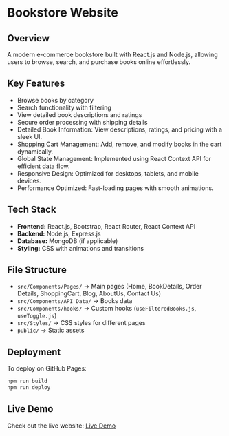 #  Bookstore Website

##  Overview
A modern e-commerce bookstore built with React.js and Node.js, allowing users to browse, search, and purchase books online effortlessly.

##  Key Features
-  Browse books by category
-  Search functionality with filtering
-  View detailed book descriptions and ratings
-  Secure order processing with shipping details
-  Detailed Book Information: View descriptions, ratings, and pricing with a sleek UI.
-  Shopping Cart Management: Add, remove, and modify books in the cart dynamically.
-  Global State Management: Implemented using React Context API for efficient data flow.
-  Responsive Design: Optimized for desktops, tablets, and mobile devices.
-  Performance Optimized: Fast-loading pages with smooth animations.
  
##  Tech Stack
- **Frontend:** React.js, Bootstrap, React Router, React Context API
- **Backend:** Node.js, Express.js
- **Database:** MongoDB (if applicable)
- **Styling:** CSS with animations and transitions

##  File Structure
- `src/Components/Pages/` → Main pages (Home, BookDetails, Order Details, ShoppingCart, Blog, AboutUs, Contact Us)
- `src/Components/API Data/` → Books data
- `src/Components/hooks/` → Custom hooks (`useFilteredBooks.js`, `useToggle.js`)
- `src/Styles/` → CSS styles for different pages
- `public/` → Static assets

##  Deployment
To deploy on GitHub Pages:
```bash
npm run build
npm run deploy
```

##  Live Demo
Check out the live website: [Live Demo](https://chireshtha.github.io)

